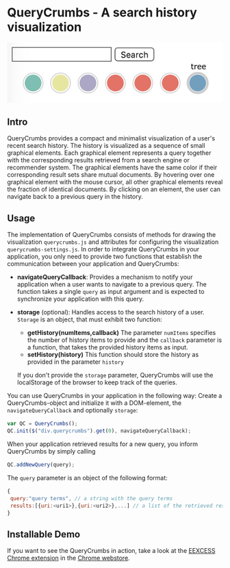 # QueryCrumbs - A search history visualization

![alt text](https://github.com/EEXCESS/c4/blob/master/QueryCrumbs/screenshot.png "QueryCrumbs")

## Intro

QueryCrumbs provides a compact and minimalist visualization of a user's recent search history. 
The history is visualized as a sequence of small graphical elements. Each graphical element represents a query together with the corresponding results retrieved from a search engine or recommender system. The graphical elements have the same color if their corresponding result sets share mutual documents. By hovering over one graphical element with the mouse cursor, all other graphical elements reveal the fraction of identical documents. By clicking on an element, the user can navigate back to a previous query in the history.

## Usage

The implementation of QueryCrumbs consists of methods for drawing the visualization `querycrumbs.js` and attributes for configuring the visualization  `querycrumbs-settings.js`. In order to integrate QueryCrumbs in your application, you only need to provide two functions that establish the communication between your application and QueryCrumbs:


* __navigateQueryCallback__: Provides a mechanism to notify your application when a user wants to navigate to a previous query. The function takes a single `query` as input argument and is expected to synchronize your application with this query.
* __storage__ (optional): Handles access to the search history of a user. `Storage` is an object, that must exhibit two function:
  * __getHistory(numItems,callback)__ The parameter `numItems` specifies the number of history items to provide and the `callback` parameter is a function, that takes the provided history items as input.
  * __setHistory(history)__ This function should store the history as provided in the parameter `history`  

  If you don't provide the `storage` parameter, QueryCrumbs will use the localStorage of the browser to keep track of the queries.

You can use QueryCrumbs in your application in the following way: Create a QueryCrumbs-object and initialize it with a DOM-element, the `navigateQueryCallback` and optionally `storage`:

```javascript
var QC = QueryCrumbs();
QC.init($("div.querycrumbs").get(0), navigateQueryCallback);
```

When your application retrieved results for a new query, you inform QueryCrumbs by simply calling

```javascript
QC.addNewQuery(query);
````
The `query` parameter is an object of the following format:  

```javascript
{
 query:"query terms", // a string with the query terms
 results:[{uri:<uri1>},{uri:<uri2>},...] // a list of the retrieved results with an identifier for each result
}
```

## Installable Demo
If you want to see the QueryCrumbs in action, take a look at the [EEXCESS Chrome extension](https://chrome.google.com/webstore/detail/eexcess/mnicfonfoiffhekefgjlaihcpnbchdbc) in the [Chrome webstore](https://chrome.google.com/webstore/).






